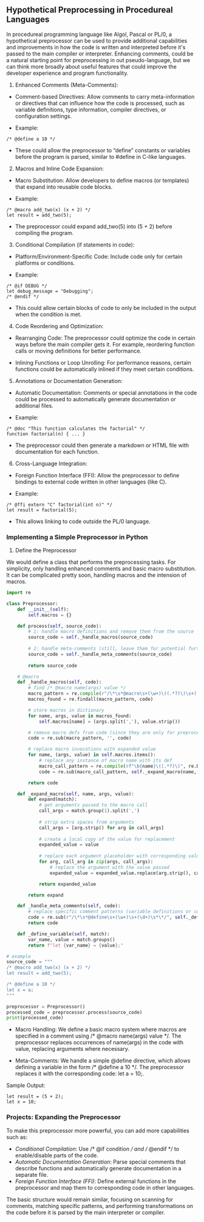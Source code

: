 
## Hypothetical Preprocessing in Procedureal Languages

In procedureal programming language like Algol, Pascal or PL/0, a hypothetical
preprocessor can be used to provide additional capabilities and improvements in
how the code is written and interpreted before it's passed to the main compiler
or interpreter. Enhancing comments, could be a natural starting point for
preprocessing in out pseudo-language, but we can think more broadly about useful
features that could improve the developer experience and program functionality.


1. Enhanced Comments (Meta-Comments):

- Comment-based Directives: Allow comments to carry meta-information or directives that can
  influence how the code is processed, such as variable definitions, type information,
  compiler directives, or configuration settings.

- Example:
```
/* @define a 10 */
```

- These could allow the preprocessor to “define” constants or variables before the program
  is parsed, similar to #define in C-like languages.


2. Macros and Inline Code Expansion:

- Macro Substitution: Allow developers to define macros (or templates) that expand into
  reusable code blocks.

- Example:
```
/* @macro add_two(x) (x + 2) */
let result = add_two(5);
```

- The preprocessor could expand add_two(5) into (5 + 2) before compiling the program.


3. Conditional Compilation (if statements in code):

- Platform/Environment-Specific Code: Include code only for certain platforms or conditions.

- Example:
```
/* @if DEBUG */
let debug_message = "Debugging";
/* @endif */
```

- This could allow certain blocks of code to only be included in the output when the condition is met.


4. Code Reordering and Optimization:

- Rearranging Code: The preprocessor could optimize the code in certain ways before the main
  compiler gets it. For example, reordering function calls or moving definitions for better
  performance.

- Inlining Functions or Loop Unrolling: For performance reasons, certain functions could be
  automatically inlined if they meet certain conditions.


5. Annotations or Documentation Generation:

- Automatic Documentation: Comments or special annotations in the code could be processed to
  automatically generate documentation or additional files.

- Example:
```
/* @doc "This function calculates the factorial" */
function factorial(n) { ... }
```
- The preprocessor could then generate a markdown or HTML file with documentation for each function.


6. Cross-Language Integration:

- Foreign Function Interface (FFI): Allow the preprocessor to define bindings to external code
  written in other languages (like C).

- Example:
```
/* @ffi extern "C" factorial(int n)" */
let result = factorial(5);
```

- This allows linking to code outside the PL/0 language.


### Implementing a Simple Preprocessor in Python

1. Define the Preprocessor

We would define a class that performs the preprocessing tasks. For simplicity, only handling
enhanced comments and basic macro substitution. It can be complicated pretty soon, handling
macros and the intension of macros.

```python
import re

class Preprocessor:
    def __init__(self):
        self.macros = {}

    def process(self, source_code):
        # 1: handle macro definitions and remove them from the source
        source_code = self._handle_macros(source_code)
        
        # 2: handle meta-comments (still, leave them for potential further processing)
        source_code = self._handle_meta_comments(source_code)
        
        return source_code

    # @macro
    def _handle_macros(self, code):
        # find /* @macro name(args) value */
        macro_pattern = re.compile(r"/\*\s*@macro\s+(\w+)\((.*?)\)\s+(.+?)\s*\*/", re.DOTALL)
        macros_found = re.findall(macro_pattern, code)

        # store macros in dictionary
        for name, args, value in macros_found:
            self.macros[name] = (args.split(','), value.strip())

        # remove macro defs from code (since they are only for preprocessing)
        code = re.sub(macro_pattern, '', code)

        # replace macro invocations with expanded value
        for name, (args, value) in self.macros.items():
            # replace any instance of macro name with its def
            macro_call_pattern = re.compile(rf"\b{name}\((.*?)\)", re.DOTALL)
            code = re.sub(macro_call_pattern, self._expand_macro(name, args, value), code)

        return code

    def _expand_macro(self, name, args, value):
        def expand(match):
            # get arguments passed to the macro call
            call_args = match.group(1).split(',')
            
            # strip extra spaces from arguments
            call_args = [arg.strip() for arg in call_args]
            
            # create a local copy of the value for replacement
            expanded_value = value
            
            # replace each argument placeholder with corresponding value
            for arg, call_arg in zip(args, call_args):
                # replace the argument with the value passed
                expanded_value = expanded_value.replace(arg.strip(), call_arg)

            return expanded_value

        return expand

    def _handle_meta_comments(self, code):
        # replace specific comment patterns (variable definitions or conditional compilation)
        code = re.sub(r"/\*\s*@define\s+(\w+)\s+(\d+)\s*\*/", self._define_variable, code)
        return code

    def _define_variable(self, match):
        var_name, value = match.groups()
        return f"let {var_name} = {value};"

# example
source_code = """
/* @macro add_two(x) (x + 2) */
let result = add_two(5);

/* @define a 10 */
let x = a;
"""

preprocessor = Preprocessor()
processed_code = preprocessor.process(source_code)
print(processed_code)
```


- Macro Handling: We define a basic macro system where macros are specified in a comment
  using /* @macro name(args) value */. The preprocessor replaces occurrences of name(args)
  in the code with value, replacing arguments where necessary.

- Meta-Comments: We handle a simple @define directive, which allows defining a variable in
  the form /* @define a 10 */. The preprocessor replaces it with the corresponding code: let a = 10;.


Sample Output:

```
let result = (5 + 2);
let x = 10;
```

### Projects: Expanding the Preprocessor

To make this preprocessor more powerful, you can add more capabilities such as:
- *Conditional Compilation*: Use /* @if condition */ and /* @endif */ to enable/disable
  parts of the code.
- *Automatic Documentation Generation*: Parse special comments that describe functions
  and automatically generate documentation in a separate file.
- *Foreign Function Interface (FFI)*: Define external functions in the preprocessor
  and map them to corresponding code in other languages.

The basic structure would remain similar, focusing on scanning for comments, matching
specific patterns, and performing transformations on the code before it is parsed by
the main interpreter or compiler.

